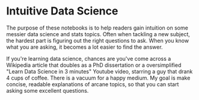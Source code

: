 # Intuitive Data Science

The purpose of these notebooks is to help readers gain intuition on some messier data science and stats topics. Often when tackling a new subject, the hardest part is figuring out the right questions to ask. When you know what you are asking, it becomes a lot easier to find the answer. 

If you're learning data science, chances are you've come across a Wikipedia article that doubles as a PhD dissertation or a oversimplified "Learn Data Science in 3 minutes" Youtube video, starring a guy that drank 4 cups of coffee. There is a vacuum for a happy medium. My goal is make concise, readable explanations of arcane topics, so that you can start asking some excellent questions.